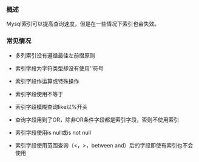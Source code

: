 ### 概述

Mysql索引可以提高查询速度，但是在一些情况下索引也会失效。

### 常见情况

* 多列索引没有遵循最佳左前缀原则

* 索引字段为字符类型却没有使用''符号

* 索引字段作运算或特殊操作

* 索引字段使用不等于

* 索引字段模糊查询like以%开头

* 查询字段用到了OR，除非OR条件字段都是索引字段，否则不使用索引

* 索引字段使用is null或is not null

* 索引字段使用范围查询（<，>，between and）后的字段即使有索引也不会使用